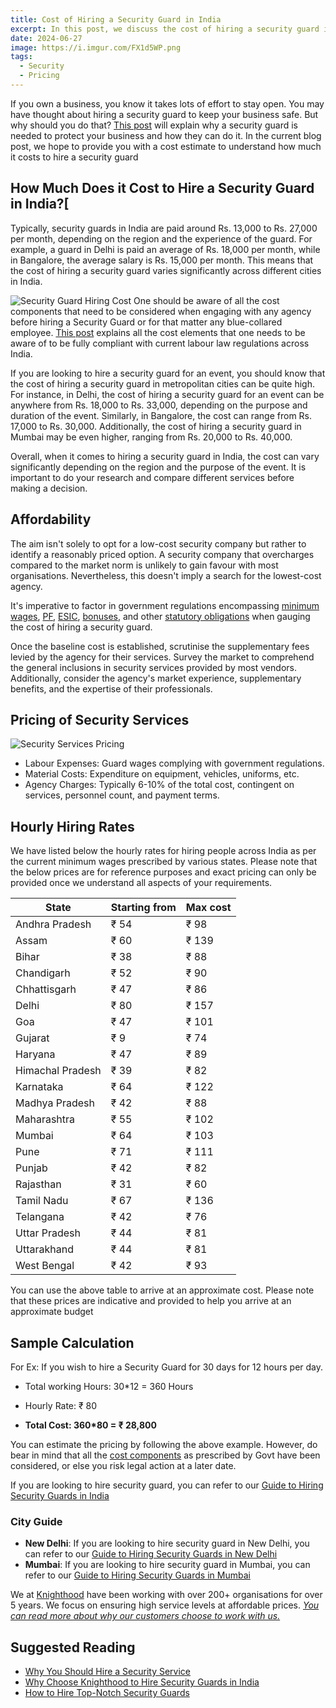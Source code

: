 ```yaml
---
title: Cost of Hiring a Security Guard in India
excerpt: In this post, we discuss the cost of hiring a security guard in India and provide an estimate to assist you. Contact Knighthood to know more
date: 2024-06-27
image: https://i.imgur.com/FX1d5WP.png
tags:
  - Security
  - Pricing
---
```


If you own a business, you know it takes lots of effort to stay open. You may have thought about hiring a security guard to keep your business safe. But why should you do that? [This post](/blog/security-service) will explain why a security guard is needed to protect your business and how they can do it. In the current blog post, we hope to provide you with a cost estimate to understand how much it costs to hire a security guard

## How Much Does it Cost to Hire a Security Guard in India?[
Typically, security guards in India are paid around Rs. 13,000 to Rs. 27,000 per month, depending on the region and the experience of the guard. For example, a guard in Delhi is paid an average of Rs. 18,000 per month, while in Bangalore, the average salary is Rs. 15,000 per month. This means that the cost of hiring a security guard varies significantly across different cities in India.

![Security Guard Hiring Cost](https://i.imgur.com/LPq7pmZ.png)
One should be aware of all the cost components that need to be considered when engaging with any agency before hiring a Security Guard or for that matter any blue-collared employee. [This post](/blog/our-pricing) explains all the cost elements that one needs to be aware of to be fully compliant with current labour law regulations across India.

If you are looking to hire a security guard for an event, you should know that the cost of hiring a security guard in metropolitan cities can be quite high. For instance, in Delhi, the cost of hiring a security guard for an event can be anywhere from Rs. 18,000 to Rs. 33,000, depending on the purpose and duration of the event. Similarly, in Bangalore, the cost can range from Rs. 17,000 to Rs. 30,000. Additionally, the cost of hiring a security guard in Mumbai may be even higher, ranging from Rs. 20,000 to Rs. 40,000.

Overall, when it comes to hiring a security guard in India, the cost can vary significantly depending on the region and the purpose of the event. It is important to do your research and compare different services before making a decision.
## Affordability

The aim isn't solely to opt for a low-cost security company but rather to identify a reasonably priced option. A security company that overcharges compared to the market norm is unlikely to gain favour with most organisations. Nevertheless, this doesn't imply a search for the lowest-cost agency.

It's imperative to factor in government regulations encompassing [minimum wages](/docs/Compliance/Min-Wages), [PF](/docs/Compliance/EPF), [ESIC](/docs/Compliance/ESI), [bonuses](/docs/Compliance/Bonus), and other [statutory obligations](/docs/Compliance/Introduction) when gauging the cost of hiring a security guard.

Once the baseline cost is established, scrutinise the supplementary fees levied by the agency for their services. Survey the market to comprehend the general inclusions in security services provided by most vendors. Additionally, consider the agency's market experience, supplementary benefits, and the expertise of their professionals.

## Pricing of Security Services

![Security Services Pricing](https://i.imgur.com/PRQf2sQ.png)

- Labour Expenses: Guard wages complying with government regulations.
- Material Costs: Expenditure on equipment, vehicles, uniforms, etc.
- Agency Charges: Typically 6-10% of the total cost, contingent on services, personnel count, and payment terms.

## Hourly Hiring Rates

We have listed below the hourly rates for hiring people across India as per the current minimum wages prescribed by various states. Please note that the below prices are for reference purposes and exact pricing can only be provided once we understand all aspects of your requirements.

| State | Starting from | Max cost |
| --- | --- | --- |
| Andhra Pradesh | ₹ 54 | ₹ 98 |
| Assam | ₹ 60 | ₹ 139 |
| Bihar | ₹ 38 | ₹ 88 |
| Chandigarh | ₹ 52 | ₹ 90 |
| Chhattisgarh | ₹ 47 | ₹ 86 |
| Delhi | ₹ 80 | ₹ 157 |
| Goa | ₹ 47 | ₹ 101 |
| Gujarat | ₹ 9 | ₹ 74 |
| Haryana | ₹ 47 | ₹ 89 |
| Himachal Pradesh | ₹ 39 | ₹ 82 |
| Karnataka | ₹ 64 | ₹ 122 |
| Madhya Pradesh | ₹ 42 | ₹ 88 |
| Maharashtra | ₹ 55 | ₹ 102 |
| Mumbai | ₹ 64 | ₹ 103 |
| Pune | ₹ 71 | ₹ 111 |
| Punjab | ₹ 42 | ₹ 82 |
| Rajasthan | ₹ 31 | ₹ 60 |
| Tamil Nadu | ₹ 67 | ₹ 136 |
| Telangana | ₹ 42 | ₹ 76 |
| Uttar Pradesh | ₹ 44 | ₹ 81 |
| Uttarakhand | ₹ 44 | ₹ 81 |
| West Bengal | ₹ 42 | ₹ 93 |

You can use the above table to arrive at an approximate cost. Please note that these prices are indicative and provided to help you arrive at an approximate budget

## Sample Calculation

For Ex: If you wish to hire a Security Guard for 30 days for 12 hours per day.

* Total working Hours: 30\*12 = 360 Hours
    
* Hourly Rate: ₹ 80
    
* **Total Cost: 360\*80 = ₹ 28,800**
    

You can estimate the pricing by following the above example. However, do bear in mind that all the [cost components](http://knighthood.co/blog/our-pricing) as prescribed by Govt have been considered, or else you risk legal action at a later date.

If you are looking to hire security guard, you can refer to our [Guide to Hiring Security Guards in India](/marketing/hire-security-guards)

### City Guide

- **New Delhi**: If you are looking to hire security guard in New Delhi, you can refer to our [Guide to Hiring Security Guards in New Delhi](/hire-security-guard-new-delhi-ncr)
- **Mumbai**: If you are looking to hire security guard in Mumbai, you can refer to our [Guide to Hiring Security Guards in Mumbai](/hire-security-guard-mumbai)


We at [Knighthood](http://knighthood.co) have been working with over 200+ organisations for over 5 years. We focus on ensuring high service levels at affordable prices. [*You can read more about why our customers choose to work with us.*](http://knighthood.co/whyus)

## Suggested Reading

- [Why You Should Hire a Security Service](why-security-agency)
- [Why Choose Knighthood to Hire Security Guards in India](/whyus)
- [How to Hire Top-Notch Security Guards](hire-security-guards-key-considerations)